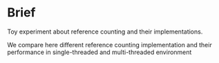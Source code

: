 # Brief

Toy experiment about reference counting and their implementations.

We compare here different reference counting implementation and their performance in single-threaded and  multi-threaded environment

